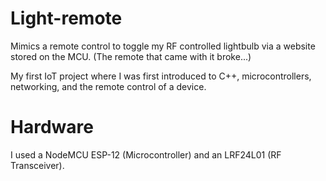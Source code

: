 # Light-remote
Mimics a remote control to toggle my RF controlled lightbulb via a website stored on the MCU. (The remote that came with it broke...) 

My first IoT project where I was first introduced to C++, microcontrollers, networking, and the remote control of a device.
# Hardware
I used a NodeMCU ESP-12 (Microcontroller) and an LRF24L01 (RF Transceiver).

